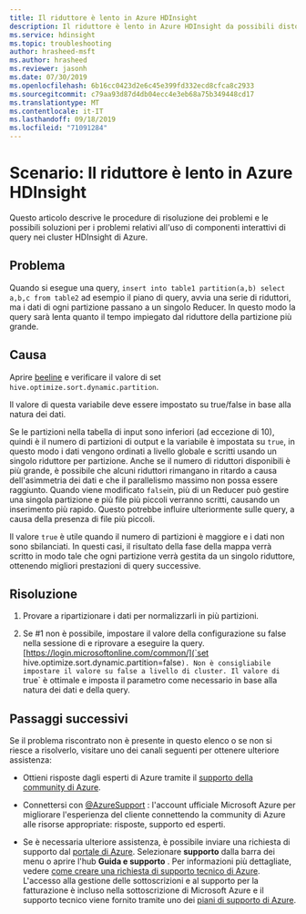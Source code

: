 ```yaml
---
title: Il riduttore è lento in Azure HDInsight
description: Il riduttore è lento in Azure HDInsight da possibili distorsioni dei dati
ms.service: hdinsight
ms.topic: troubleshooting
author: hrasheed-msft
ms.author: hrasheed
ms.reviewer: jasonh
ms.date: 07/30/2019
ms.openlocfilehash: 6b16cc0423d2e6c45e399fd332ecd8cfca8c2933
ms.sourcegitcommit: c79aa93d87d4db04ecc4e3eb68a75b349448cd17
ms.translationtype: MT
ms.contentlocale: it-IT
ms.lasthandoff: 09/18/2019
ms.locfileid: "71091284"
---
```

# <a name="scenario-reducer-is-slow-in-azure-hdinsight"></a>Scenario: Il riduttore è lento in Azure HDInsight

Questo articolo descrive le procedure di risoluzione dei problemi e le possibili soluzioni per i problemi relativi all'uso di componenti interattivi di query nei cluster HDInsight di Azure.

## <a name="issue"></a>Problema

Quando si esegue una query, `insert into table1 partition(a,b) select a,b,c from table2` ad esempio il piano di query, avvia una serie di riduttori, ma i dati di ogni partizione passano a un singolo Reducer. In questo modo la query sarà lenta quanto il tempo impiegato dal riduttore della partizione più grande.

## <a name="cause"></a>Causa

Aprire [beeline](../hadoop/apache-hadoop-use-hive-beeline.md) e verificare il valore di set `hive.optimize.sort.dynamic.partition`.

Il valore di questa variabile deve essere impostato su true/false in base alla natura dei dati.

Se le partizioni nella tabella di input sono inferiori (ad eccezione di 10), quindi è il numero di partizioni di output e la variabile è impostata su `true`, in questo modo i dati vengono ordinati a livello globale e scritti usando un singolo riduttore per partizione. Anche se il numero di riduttori disponibili è più grande, è possibile che alcuni riduttori rimangano in ritardo a causa dell'asimmetria dei dati e che il parallelismo massimo non possa essere raggiunto. Quando viene modificato `false`in, più di un Reducer può gestire una singola partizione e più file più piccoli verranno scritti, causando un inserimento più rapido. Questo potrebbe influire ulteriormente sulle query, a causa della presenza di file più piccoli.

Il valore `true` è utile quando il numero di partizioni è maggiore e i dati non sono sbilanciati. In questi casi, il risultato della fase della mappa verrà scritto in modo tale che ogni partizione verrà gestita da un singolo riduttore, ottenendo migliori prestazioni di query successive.

## <a name="resolution"></a>Risoluzione

1. Provare a ripartizionare i dati per normalizzarli in più partizioni.

1. Se #1 non è possibile, impostare il valore della configurazione su false nella sessione di e riprovare a eseguire la query. [https://login.microsoftonline.com/common/](`set hive.optimize.sort.dynamic.partition=false`). Non è consigliabile impostare il valore su false a livello di cluster. Il valore di `true` è ottimale e imposta il parametro come necessario in base alla natura dei dati e della query.

## <a name="next-steps"></a>Passaggi successivi

Se il problema riscontrato non è presente in questo elenco o se non si riesce a risolverlo, visitare uno dei canali seguenti per ottenere ulteriore assistenza:

* Ottieni risposte dagli esperti di Azure tramite il [supporto della community di Azure](https://azure.microsoft.com/support/community/).

* Connettersi con [@AzureSupport](https://twitter.com/azuresupport) : l'account ufficiale Microsoft Azure per migliorare l'esperienza del cliente connettendo la community di Azure alle risorse appropriate: risposte, supporto ed esperti.

* Se è necessaria ulteriore assistenza, è possibile inviare una richiesta di supporto dal [portale di Azure](https://portal.azure.com/?#blade/Microsoft_Azure_Support/HelpAndSupportBlade/). Selezionare **supporto** dalla barra dei menu o aprire l'hub **Guida e supporto** . Per informazioni più dettagliate, vedere [come creare una richiesta di supporto tecnico di Azure](https://docs.microsoft.com/azure/azure-supportability/how-to-create-azure-support-request). L'accesso alla gestione delle sottoscrizioni e al supporto per la fatturazione è incluso nella sottoscrizione di Microsoft Azure e il supporto tecnico viene fornito tramite uno dei [piani di supporto di Azure](https://azure.microsoft.com/support/plans/).
